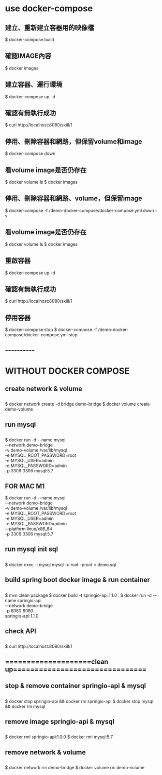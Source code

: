 
# use docker-compose
## 建立、重新建立容器用的映像檔
$ docker-compose build

## 確認IMAGE內容
$ docker images

## 建立容器、運行環境
$ docker-compose up -d

## 確認有無執行成功
$ curl http://localhost:8080/skill/1

## 停用、刪除容器和網路，但保留volume和image
$ docker-compose down

## 看volume image是否仍存在
$ docker volume ls 
$ docker images

## 停用、刪除容器和網路、volume，但保留image
$ docker-compose -f /demo-docker-compose/docker-compose.yml down -v

## 看volume image是否仍存在
$ docker volume ls 
$ docker images

## 重啟容器
$ docker-compose up -d

## 確認有無執行成功
$ curl http://localhost:8080/skill/1

## 停用容器
$ docker-compose stop
$ docker-compose -f /demo-docker-compose/docker-compose.yml stop




## ----------
# WITHOUT DOCKER COMPOSE
## create network & volume
##
$ docker network create -d bridge demo-bridge
$ docker volume create demo-volume


## run mysql
##
$ docker run -d --name mysql \
    --network demo-bridge \
    -v demo-volume:/var/lib/mysql \
    -e MYSQL_ROOT_PASSWORD=root \
    -e MYSQL_USER=admin \
    -e MYSQL_PASSWORD=admin \
    -p 3306:3306 mysql:5.7

## FOR MAC M1
$ docker run -d --name mysql \
    --network demo-bridge \
    -v demo-volume:/var/lib/mysql \
    -e MYSQL_ROOT_PASSWORD=root \
    -e MYSQL_USER=admin \
    -e MYSQL_PASSWORD=admin \
    --platform linux/x86_64 \
    -p 3306:3306 mysql:5.7

## run mysql init sql
##
$ docker exec -i mysql mysql -u root -proot < demo.sql

## build spring boot docker image & run container
##
$ mvn clean package
$ docker build -t springio-api:1.1.0 .
$ docker run -d --name springio-api \
    --network demo-bridge \
    -p 8080:8080 \
    springio-api:1.1.0

## check API
##
$ curl http://localhost:8080/skill/1

## ====================clean up===============================
## stop & remove container springio-api & mysql
##
$ docker stop springio-api && docker rm springio-api
$ docker stop mysql && docker rm mysql

## remove image springio-api & mysql
##
$ docker rmi springio-api:1.0.0
$ docker rmi mysql:5.7

## remove network & volume
##
$ docker network rm demo-bridge
$ docker volume rm demo-volume


